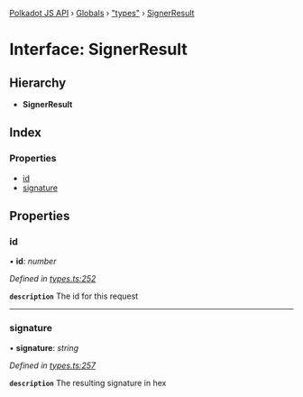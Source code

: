 [Polkadot JS API](../README.md) › [Globals](../globals.md) › ["types"](../modules/_types_.md) › [SignerResult](_types_.signerresult.md)

# Interface: SignerResult

## Hierarchy

* **SignerResult**

## Index

### Properties

* [id](_types_.signerresult.md#id)
* [signature](_types_.signerresult.md#signature)

## Properties

###  id

• **id**: *number*

*Defined in [types.ts:252](https://github.com/polkadot-js/api/blob/d6239cbe56/packages/api/src/types.ts#L252)*

**`description`** The id for this request

___

###  signature

• **signature**: *string*

*Defined in [types.ts:257](https://github.com/polkadot-js/api/blob/d6239cbe56/packages/api/src/types.ts#L257)*

**`description`** The resulting signature in hex

